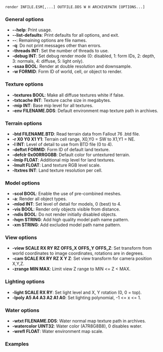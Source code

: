     render INFILE.ESM[,...] OUTFILE.DDS W H ARCHIVEPATH [OPTIONS...]

### General options

* **--help**: Print usage.
* **--list-defaults**: Print defaults for all options, and exit.
* **--**: Remaining options are file names.
* **-q**: Do not print messages other than errors.
* **-threads INT**: Set the number of threads to use.
* **-debug INT**: Set debug render mode (0: disabled, 1: form IDs, 2: depth, 3: normals, 4: diffuse, 5: light only).
* **-ssaa BOOL**: Render at double resolution and downsample.
* **-w FORMID**: Form ID of world, cell, or object to render.

### Texture options

* **-textures BOOL**: Make all diffuse textures white if false.
* **-txtcache INT**: Texture cache size in megabytes.
* **-mip INT**: Base mip level for all textures.
* **-env FILENAME.DDS**: Default environment map texture path in archives.

### Terrain options

* **-btd FILENAME.BTD**: Read terrain data from Fallout 76 .btd file.
* **-r X0 Y0 X1 Y1**: Terrain cell range, X0,Y0 = SW to X1,Y1 = NE.
* **-l INT**: Level of detail to use from BTD file (0 to 4).
* **-deftxt FORMID**: Form ID of default land texture.
* **-defclr 0x00RRGGBB**: Default color for untextured terrain.
* **-lmip FLOAT**: Additional mip level for land textures.
* **-lmult FLOAT**: Land texture RGB level scale.
* **-ltxtres INT**: Land texture resolution per cell.

### Model options

* **-scol BOOL**: Enable the use of pre-combined meshes.
* **-a**: Render all object types.
* **-mlod INT**: Set level of detail for models, 0 (best) to 4.
* **-vis BOOL**: Render only objects visible from distance.
* **-ndis BOOL**: Do not render initially disabled objects.
* **-hqm STRING**: Add high quality model path name pattern.
* **-xm STRING**: Add excluded model path name pattern.

### View options

* **-view SCALE RX RY RZ OFFS_X OFFS_Y OFFS_Z**: Set transform from world coordinates to image coordinates, rotations are in degrees.
* **-cam SCALE RX RY RZ X Y Z**: Set view transform for camera position X,Y,Z.
* **-zrange MIN MAX**: Limit view Z range to MIN <= Z < MAX.

### Lighting options

* **-light SCALE RX RY**: Set light level and X, Y rotation (0, 0 = top).
* **-lpoly A5 A4 A3 A2 A1 A0**: Set lighting polynomial, -1 <= x <= 1.

### Water options

* **-wtxt FILENAME.DDS**: Water normal map texture path in archives.
* **-watercolor UINT32**: Water color (A7R8G8B8), 0 disables water.
* **-wrefl FLOAT**: Water environment map scale.

### Examples

